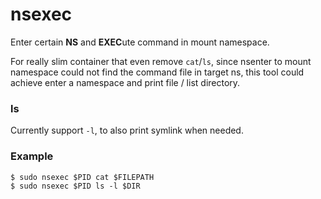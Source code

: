 # nsexec
Enter certain **NS** and **EXEC**ute command in mount namespace.

For really slim container that even remove `cat`/`ls`, since nsenter to mount namespace could not find the command file in target ns,
this tool could achieve enter a namespace and print file / list directory.

### ls
Currently support `-l`, to also print symlink when needed.

### Example
```shell
$ sudo nsexec $PID cat $FILEPATH
$ sudo nsexec $PID ls -l $DIR
```
